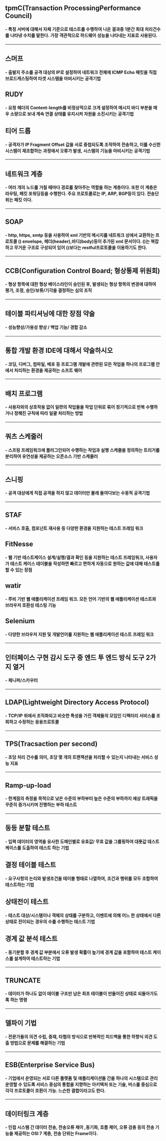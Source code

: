 ## tpmC(Transaction ProcessingPerformance Council)
#### - 특정 서버에 대해서 자체 기준으로 테스트를 수행하여 나온 결과중 1분간 최대 처리건수를 나타낸 수치를 말한다. 가장 객관적으로 하드웨어 성능을 나타내는 지표로 사용된다.
---
## 스머프
#### - 출발지 주소를 공격 대상의 IP로 설정하여 네트워크 전체에 ICMP Echo 패킷을 직접 브로드캐스팅하여 타겟 시스템을 마비시키는 공격기법
## RUDY
#### - 요청 헤더의 Content-length를 비정상적으로 크게 설정하여 메시지 바디 부분을 매우 소량으로 보내 계속 연결 상태를 유지시켜 자원을 소진시키는 공격기법
## 티어 드롭
#### - 공격자가 IP Fragment Offset 값을 서로 중첩되도록 조작하여 전송하고, 이를 수신한 시스템이 재조합하는 과정에서 오류가 발생, 시스템의 기능을 마비시키는 공격기법
---
## 네트워크 계층
#### - 여러 개의 노드를 거칠 때마다 경로를 찾아주는 역할을 하는 계층이다. 또한 이 계층은 라우팅, 패킷 포워딩등을 수행한다. 주요 프로토콜로는 IP, ARP, BGP등이 있다. 전송단위는 패킷 이다.
---
## SOAP
#### - http, https, smtp 등을 사용하여 xml 기반의 메시지를 네트워크 상에서 교환하는 프로토콜 () envelope, 헤더(header),바디(body)등이 추가된 xml 문서이다. ()는 복잡하고 무거운 구조로 구성되어 있어 ()보다는 restful프로토콜을 이용하기도 한다.
---
## CCB(Configuration Control Board; 형상통제 위원회)
#### - 형상 항목에 대한 형상 베이스라인이 승인된 후, 발생되는 형상 항목의 변경에 대하여 평가, 조정, 승인/보류/기각을 결정하는 심의 조직
---
## 테이블 파티셔닝에 대한 장점 약술
#### - 성능향상/가용성 향상 / 백업 기능/ 경합 감소
---
## 통합 개발 환경 IDE에 대해서 약술하시오
#### - 코딩, 디버그, 컴파일, 배포 등 프로그램 개발에 관련된 모든 작업을 하나의 프로그램 안에서 처리하는 환경을 제공하는 소프트 웨어
---
## 배치 프로그램
#### - 사용자와의 상호작용 없이 일련의 작업들을 작업 단위로 묶어 정기적으로 반복 수행하거나 정해진 규칙에 따라 일괄 처리하는 방법
---
## 쿼츠 스케줄러
#### - 스프링 프레임워크에 플러그인되어 수행하는 작업과 실행 스케줄을 정의하는 트리거를 분리하여 유연성을 제공하는 오픈소스 기반 스케줄러
---
## 스니핑
#### - 공격 대상에게 직접 공격을 하지 않고 데이터만 몰래 들여다보는 수동적 공격기법
---
## STAF
#### - 서비스 호출, 컴포넌트 재사용 등 다양한 환경을 지원하는 테스트 프레임 워크
## FitNesse
#### - 웹 기반 테스트케이스 설계/실행/결과 확인 등을 지원하는 테스트 프레임워크, 사용자가 테스트 케이스 테이블을 작성하면 빠르고 편하게 자동으로 원하는 값에 대해 테스트를 할 수 있는 장점
## watir
#### - 루비 기반 웹 애플리케이션 프레임 워크. 모든 언어 기반의 웹 애플리케이션 테스트와 브라우저 호환성 테스팅 기능
## Selenium
#### - 다양한 브라우저 지원 및 개발언어를 지원하는 웹 애플리케이션 테스트 프레임 워크
---
## 인터페이스 구현 감시 도구 중 엔드 투 엔드 방식 도구 2가지 열거
#### - 제니퍼/스카우터
---
## LDAP(Lightweight Directory Access Protocol)
#### - TCP/IP 위에서 조직화되고 비슷한 특성을 가진 객체들의 모임인 디렉터리 서비스를 조회하고 수정하는 응용프로토콜
---
## TPS(Tracsaction per second)
#### - 초당 처리 건수를 의미, 초당 몇 개의 트랜잭션을 처리할 수 있는지 나타내는 서비스 성능 지표
---
## Ramp-up-load
#### - 한계점의 측정을 목적으로 낮은 수준의 부하부터 높은 수준의 부하까지 예상 트래픽을 꾸준히 증가시키며 진행하는 부하 테스트
---
## 동등 분할 테스트
#### - 입력 데이터의 영역을 유사한 도메인별로 유효값/ 무효 값을 그룹핑하여 대푯값 테스트 케이스를 도출하여 테스트 하는 기법
## 결정 테이블 테스트
#### - 요구사항의 논리와 발생조건을 테이블 형태로 나열하여, 조건과 행위를 모두 조합하여 테스트하는 기법
## 상태전이 테스트
#### - 테스트 대상/시스템이나 객체의 상태를 구분하고, 이벤트에 의해 어느 한 상태에서 다른 상태로 전이되는 경우의 수를 수행하는 테스트 기법
## 경계 값 분석 테스트
#### - 동기분할 후 경계 값 부분에서 오류 발생 확률이 높기에 경계 값을 포함하여 테스트 케이스를 설계하여 테스트하는 기법
---
## TRUNCATE
#### - 데이터가 하나도 없이 테이블 구조만 남은 최초 테이블이 만들어진 상태로 되돌아가도록 하는 명령
---
## 델파이 기법
#### - 전문가들의 의견 수립, 중재, 타협의 방식으로 반복적인 피드백을 통한 하향식 의견 도출 방법으로 문제를 해결하는 기법
---
## ESB(Enterprise Service Bus)
#### - 기업에서 운영되는 서로 다른 플랫폼 및 애플리케이션들 간을 하나의 시스템으로 관리 운영할 수 있도록 서비스 중심의 통합을 지향하는 아키텍처 또는 기술, 버스를 중심으로 각각 프로토콜이 호환이 가능. 느슨한 결합이라고도 한다.
---
## 데이터링크 계층
#### - 인접 시스템 간 데이터 전송, 전송오류 제어 ,동기화, 흐름 제어, 오류 검충 등의 전송 기능을 제공하는 OSI 7 계층, 전송 단위는 Frame이다.